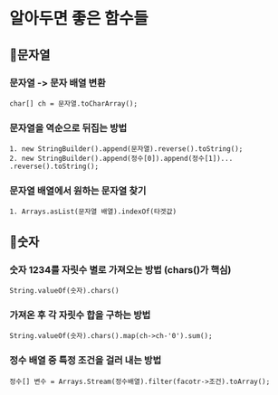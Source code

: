 # 알아두면 좋은 함수들

## 📮문자열

### 문자열 -> 문자 배열 변환
```
char[] ch = 문자열.toCharArray();
```

### 문자열을 역순으로 뒤집는 방법
```
1. new StringBuilder().append(문자열).reverse().toString();
2. new StringBuilder().append(정수[0]).append(정수[1])... .reverse().toString();
```

### 문자열 배열에서 원하는 문자열 찾기
```
1. Arrays.asList(문자열 배열).indexOf(타겟값)
```


## 🔢숫자

### 숫자 1234를 자릿수 별로 가져오는 방법 (chars()가 핵심)
```
String.valueOf(숫자).chars() 
```

### 가져온 후 각 자릿수 합을 구하는 방법
```
String.valueOf(숫자).chars().map(ch->ch-'0').sum();
```

### 정수 배열 중 특정 조건을 걸러 내는 방법
```
정수[] 변수 = Arrays.Stream(정수배열).filter(facotr->조건).toArray();
```